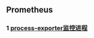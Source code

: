 ## Prometheus

### 1 [process-exporter监控进程](https://github.com/luofengmacheng/cloud_native/blob/master/prometheus/process_exporter.md)